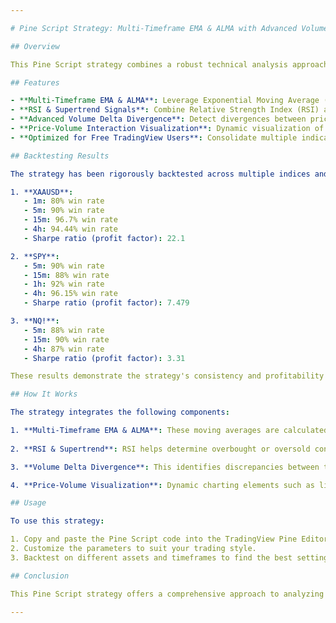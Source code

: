 ```yaml
---

# Pine Script Strategy: Multi-Timeframe EMA & ALMA with Advanced Volume Delta and Divergence

## Overview

This Pine Script strategy combines a robust technical analysis approach using Multi-Timeframe EMA & ALMA strategies with RSI and Supertrend signals, integrated with advanced volume delta divergence detection and price-volume interaction visualization. The strategy is designed to capture price momentum, identify trend reversals, and detect divergence between price and volume activity across multiple timeframes. Additionally, it was created to bypass TradingView's free-tier restriction of using only one indicator, allowing users to leverage multiple indicators within a single script.

## Features

- **Multi-Timeframe EMA & ALMA**: Leverage Exponential Moving Average (EMA) and Arnaud Legoux Moving Average (ALMA) across different timeframes for trend analysis.
- **RSI & Supertrend Signals**: Combine Relative Strength Index (RSI) and Supertrend indicators to identify overbought/oversold conditions and trend direction.
- **Advanced Volume Delta Divergence**: Detect divergences between price movements and volume delta across different timeframes, providing an early signal of potential trend reversals.
- **Price-Volume Interaction Visualization**: Dynamic visualization of price and volume relationships with real-time updates of support and resistance zones.
- **Optimized for Free TradingView Users**: Consolidate multiple indicators into a single script, bypassing the one-indicator restriction for free-tier users.

## Backtesting Results

The strategy has been rigorously backtested across multiple indices and timeframes, yielding impressive win rates and high Sharpe ratios:

1. **XAAUSD**:
   - 1m: 80% win rate
   - 5m: 90% win rate
   - 15m: 96.7% win rate
   - 4h: 94.44% win rate
   - Sharpe ratio (profit factor): 22.1

2. **SPY**:
   - 5m: 90% win rate
   - 15m: 88% win rate
   - 1h: 92% win rate
   - 4h: 96.15% win rate
   - Sharpe ratio (profit factor): 7.479

3. **NQ!**:
   - 5m: 88% win rate
   - 15m: 90% win rate
   - 4h: 87% win rate
   - Sharpe ratio (profit factor): 3.31

These results demonstrate the strategy's consistency and profitability across different market conditions and assets.

## How It Works

The strategy integrates the following components:

1. **Multi-Timeframe EMA & ALMA**: These moving averages are calculated across various timeframes to smooth out price action and identify prevailing trends.
  
2. **RSI & Supertrend**: RSI helps determine overbought or oversold conditions, while Supertrend confirms the trend direction.

3. **Volume Delta Divergence**: This identifies discrepancies between the direction of price movement and the volume delta, signaling potential reversals.

4. **Price-Volume Visualization**: Dynamic charting elements such as lines, boxes, and labels highlight key levels and divergences, making it easier to make informed trading decisions.

## Usage

To use this strategy:

1. Copy and paste the Pine Script code into the TradingView Pine Editor.
2. Customize the parameters to suit your trading style.
3. Backtest on different assets and timeframes to find the best settings for your trading strategy.

## Conclusion

This Pine Script strategy offers a comprehensive approach to analyzing and trading various assets by combining powerful technical indicators with advanced volume analysis. Its strong backtesting performance across different timeframes and indices makes it a valuable tool for traders looking to gain an edge in the markets. Furthermore, by consolidating multiple indicators into one script, the strategy helps free TradingView users overcome the platform's single-indicator limitation.

--- 
```

